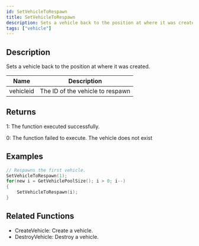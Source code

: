 ```yaml
---
id: SetVehicleToRespawn
title: SetVehicleToRespawn
description: Sets a vehicle back to the position at where it was created.
tags: ["vehicle"]
---
```


<TagLinks />

## Description

Sets a vehicle back to the position at where it was created.

| Name      | Description                      |
| --------- | -------------------------------- |
| vehicleid | The ID of the vehicle to respawn |

## Returns

1: The function executed successfully.

0: The function failed to execute. The vehicle does not exist

## Examples

```c
// Respawns the first vehicle.
SetVehicleToRespawn(1);
for(new i = GetVehiclePoolSize(); i > 0; i--)
{
	SetVehicleToRespawn(i);
}
```

## Related Functions

- CreateVehicle: Create a vehicle.
- DestroyVehicle: Destroy a vehicle.
